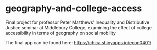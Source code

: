 # geography-and-college-access
Final project for professor Peter Matthews' Inequality and Distributive Justice seminar at Middlebury College, examining the effect of college accessibility in terms of geography on social mobility

The final app can be found here: https://chica.shinyapps.io/econ0401/
